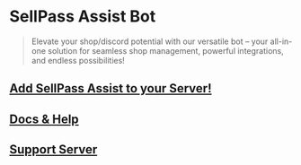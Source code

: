 # SellPass Assist Bot 

> Elevate your shop/discord potential with our versatile bot – your all-in-one solution for seamless shop management, powerful integrations, and endless possibilities!

## [Add SellPass Assist to your Server!](https://discord.com/api/oauth2/authorize?client_id=1083382261510058045&permissions=8&scope=bot%20applications.commands)
## [Docs & Help](https://whoisnico.github.io/SellPass-Assist-Bot)
## [Support Server](https://discord.gg/SXVS7YAa7p)